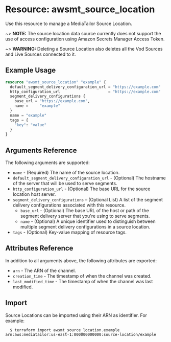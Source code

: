 # Resource: awsmt_source_location

Use this resource to manage a MediaTailor Source Location.

~> **NOTE:** The source location data source currently does not support the use of access configuration using Amazon Secrets Manager Access Token.

~> **WARNING:** Deleting a Source Location also deletes all the Vod Sources and Live Sources connected to it.

## Example Usage

```terraform
resource "awsmt_source_location" "example" {
  default_segment_delivery_configuration_url = "https://example.com"
  http_configuration_url                     = "https://example.com"
  segment_delivery_configurations {
    base_url = "https://example.com",
    name =     "example"
  }
  name = "example"
  tags = {
    "key": "value"
  }
}
```

## Arguments Reference

The following arguments are supported:

- `name` - (Required) The name of the source location.
- `default_segment_delivery_configuration_url` - (Optional) The hostname of the server that will be used to serve segments.
- `http_configuration_url` - (Optional) The base URL for the source location host server.
- `segment_delivery_configurations` – (Optional List) A list of the segment delivery configurations associated with this resource.
  - `base_url` - (Optional) The base URL of the host or path of the segment delivery server that you're using to serve segments.
  - `name` - (Optional) A unique identifier used to distinguish between multiple segment delivery configurations in a source location.
- `tags` - (Optional) Key-value mapping of resource tags.

## Attributes Reference

In addition to all arguments above, the following attributes are exported:

- `arn` - The ARN of the channel.
- `creation_time` - The timestamp of when the channel was created.
- `last_modified_time` - The timestamp of when the channel was last modified.

## Import

Source Locations can be imported using their ARN as identifier. For example:

```
  $ terraform import awsmt_source_location.example arn:aws:mediatailor:us-east-1:000000000000:source-location/example
```
